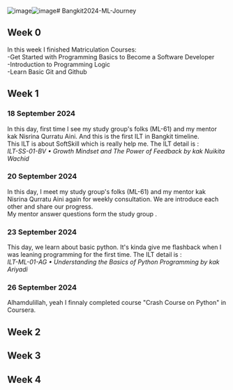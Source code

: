 ![image](https://github.com/user-attachments/assets/af9d4cc9-6ee3-41d9-bbd0-ff06e518b78f)![image](https://github.com/user-attachments/assets/1baf5160-690f-4f91-9c8f-bad7ad99e59a)# Bangkit2024-ML-Journey  

## Week 0
In this week I finished Matriculation Courses:  
-Get Started with Programming Basics to Become a Software Developer  
-Introduction to Programming Logic  
-Learn Basic Git and Github  

## Week 1
### 18 September 2024
In this day, first time I see my study group's folks (ML-61) and my mentor kak Nisrina Qurratu Aini. And this is the first ILT in Bangkit timeline.  
This ILT is about SoftSkill which is really help me. The ILT detail is :  
*_ILT-SS-01-BV • Growth Mindset and The Power of Feedback by kak Nuikita Wachid_*  
### 20 September 2024
In this day, I meet my study group's folks (ML-61) and my mentor kak Nisrina Qurratu Aini again for weekly consultation. We are introduce each other and share our progress.  
My mentor answer questions form the study group .  
### 23 September 2024  
This day, we learn about basic python. It's kinda give me flashback when I was leaning programming for the first time. The ILT detail is :  
*_ILT-ML-01-AG • Understanding the Basics of Python Programming by kak Ariyadi_*
### 26 September 2024
Alhamdulillah, yeah I finnaly completed course "Crash Course on Python" in Coursera.

## Week 2

## Week 3

## Week 4
